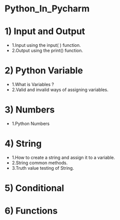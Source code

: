 # Python_In_Pycharm
# 1) Input and Output 
* 1.Input using the input( ) function.
* 2.Output using the print() function.

# 2) Python Variable
* 1.What is Variables ?
* 2.Valid and invalid ways of assigning variables.

# 3) Numbers
* 1.Python Numbers

# 4) String
* 1.How to create a string and assign it to a variable.
* 2.String common methods.
* 3.Truth value testing of String.

# 5) Conditional
# 6) Functions
